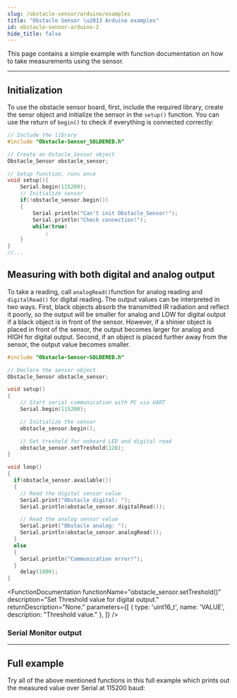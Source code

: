 ```yaml
---
slug: /obstacle-sensor/arduino/examples
title: "Obstacle Sensor \u2013 Arduino examples"
id: obstacle-sensor-arduino-2
hide_title: false
---
```

This page contains a simple example with function documentation on how to take measurements using the sensor.

---

## Initialization

To use the obstacle sensor board, first, include the required library, create the sensr object and initialize the sensor in the `setup()` function. You can use the return of `begin()` to check if everything is connected correctly:
```cpp
// Include the library
#include "Obstacle-Sensor_SOLDERED.h"

// Create an Ostacle_Sensor object
Obstacle_Sensor obstacle_sensor;

// Setup function, runs once
void setup(){
    Serial.begin(115200);
    // Initialize sensor
    if(!obstacle_sensor.begin())
    {
        Serial.println("Can't init Obstacle_Sensor!");
        Serial.println("Check connection!");
        while(true)
            ;
    }
}
//...
```
<FunctionDocumentation
  functionName="obstacle_sensor.begin()"
  description="Initializes the  Obstacle_Sensor, setting up communication over I2C and verifying its presence."
  returnDescription="Returns true if initialization is successful, false otherwise."
  parameters={[]}
/>

## Measuring with both digital and analog output
To take a reading, call `analogRead()`function for analog reading and `digitalRead()` for digital reading. The output values can be interpreted in two ways. First, black objects absorb the transmitted IR radiation and reflect it poorly, so the output will be smaller for analog and LOW for digital output if a black object is in front of the sensor. However, if a shinier object is placed in front of the sensor, the output becomes larger for analog and HIGH for digital output. Second, if an object is placed further away from the sensor, the output value becomes smaller.
```cpp
#include "Obstacle-Sensor-SOLDERED.h"

// Declare the sensor object
Obstacle_Sensor obstacle_sensor;

void setup()
{
    // Start serial communication with PC via UART
    Serial.begin(115200);

    // Initialize the sensor
    obstacle_sensor.begin();

    // Set treshold for onboard LED and digital read
    obstacle_sensor.setTreshold(128);
}

void loop()
{
  if(obstacle_sensor.available())
  {
    // Read the digital sensor value
    Serial.print("Obstacle digital: ");
    Serial.println(obstacle_sensor.digitalRead());

    // Read the analog sensor value
    Serial.print("Obstacle analog: ");
    Serial.println(obstacle_sensor.analogRead());
  }
  else
  {
    Serial.println("Communication error!");
  }
    delay(1000);
}
```
<FunctionDocumentation
  functionName="obstacle_sensor.setTreshold()"
  description="Set Threshold value for digital output."
  returnDescription="None."
  parameters={[
    { type: 'uint16_t', name: 'VALUE', description: "Threshold value." },
  ]}
/>

### Serial Monitor output
<CenteredImage src="/img/obstacle-sensor/obstacle_sensor_output.jpg" alt="Output from Serial Monitor" caption="Output from Serial Monitor" width="400px" />

---

## Full example

Try all of the above mentioned functions in this full example which prints out the measured  value over Serial at 115200 baud:

<QuickLink 
  title="Analog.ino" 
  description="Example file for using SHTC3 sensor with easyC/Qwiic/I2C"
  url="https://github.com/SolderedElectronics/Soldered-SHTC3-Temperature-Humidity-Sensor-Arduino-Library/blob/main/examples/TempAndHumidity/TempAndHumidity.ino" 
/>